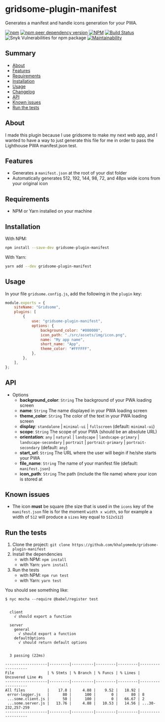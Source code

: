 # gridsome-plugin-manifest

Generates a manifest and handle icons generation for your PWA.

[![npm](https://img.shields.io/npm/v/gridsome-plugin-manifest)](https://www.npmjs.com/package/gridsome-plugin-manifest) [![npm peer dependency version](https://img.shields.io/npm/dependency-version/gridsome-plugin-manifest/peer/gridsome)](https://www.npmjs.com/package/gridsome) [![NPM](https://img.shields.io/npm/l/gridsome-plugin-manifest)](https://github.com/khalyomede/gridsome-plugin-manifest/blob/master/LICENSE) [![Build Status](https://travis-ci.com/khalyomede/gridsome-plugin-manifest.svg?branch=master)](https://travis-ci.com/khalyomede/gridsome-plugin-manifest) ![Snyk Vulnerabilities for npm package](https://img.shields.io/snyk/vulnerabilities/npm/gridsome-plugin-manifest) [![Maintainability](https://api.codeclimate.com/v1/badges/493c9113d81d8444ad82/maintainability)](https://codeclimate.com/github/khalyomede/gridsome-plugin-manifest/maintainability)

## Summary

-   [About](#about)
-   [Features](#features)
-   [Requirements](#requirements)
-   [Installation](#installation)
-   [Usage](#usage)
-   [Changelog](CHANGELOG.md)
-   [API](#api)
-   [Known issues](#known-issues)
-   [Run the tests](#run-the-tests)

## About

I made this plugin because I use gridsome to make my next web app, and I wanted to have a way to just generate this file for me in order to pass the Lighthouse PWA manifest.json test.

## Features

-   Generates a `manifest.json` at the root of your dist folder
-   Automatically generates 512, 192, 144, 98, 72, and 48px wide icons from your original icon

## Requirements

-   NPM or Yarn installed on your machine

## Installation

With NPM:

```bash
npm install --save-dev gridsome-plugin-manifest
```

With Yarn:

```bash
yarn add --dev gridsome-plugin-manifest
```

## Usage

In your file `gridsome.config.js`, add the following in the `plugin` key:

```javascript
module.exports = {
	siteName: "Gridsome",
	plugins: [
		{
			use: "gridsome-plugin-manifest",
			options: {
				background_color: "#000000",
				icon_path: "./src/assets/img/icon.png",
				name: "My app name",
				short_name: "App",
				theme_color: "#FFFFFF",
			},
		},
	],
};
```

## API

-   Options
    -   **background_color**: `String` The background of your PWA loading screen
    -   **name**: `String` The name displayed in your PWA loading screen
    -   **theme_color**: `String` The color of the text in your PWA loading screen
    -   **display**: `standalone` | `minimal-ui` | `fullscreen` (default: `minimal-ui`)
    -   **scope**: `String` The scope of your PWA (should be an absolute URL)
    -   **orientation**: `any` | `natural` | `landscape` | `landscape-primary` | `landscape-secondary` | `portrait` | `portrait-primary` | `portrait-secondary` (default: `any`)
    -   **start_url**: `String` The URL where the user will begin if he/she starts your PWA
    -   **file_name**: `String` The name of your manifest file (default: `manifest.json`)
    -   **icon_path**: `String` The path (include the file name) where your icon is stored at

## Known issues

-   The icon **must** be square (the size that is used in the `icons` key of the `manifest.json` file is for the moment `width x width`, so for example a width of `512` will produce a `sizes` key equal to `512x512`)

## Run the tests

1. Clone the project: `git clone https://github.com/khalyomede/gridsome-plugin-manifest`
2. Install the dependencies
    - with NPM: `npm install`
    - with Yarn: `yarn install`
3. Run the tests
    - with NPM: `npm run test`
    - with Yarn: `yarn test`

You should see something like:

```
$ nyc mocha --require @babel/register test


  client
    √ should export a function

  server
    general
      √ should export a function
    defaultOptions
      √ should return default options


  3 passing (22ms)

-------------------|---------|----------|---------|---------|-------------------
File               | % Stmts | % Branch | % Funcs | % Lines | Uncovered Line #s
-------------------|---------|----------|---------|---------|-------------------
All files          |    17.8 |     4.88 |    9.52 |   18.92 |
 error-logger.js   |      80 |      100 |       0 |      80 | 8
 ...some.client.js |      50 |      100 |       0 |   66.67 | 2
 ...some.server.js |   13.76 |     4.88 |   10.53 |   14.56 | ...30-232,257-259
-------------------|---------|----------|---------|---------|-------------------
```
